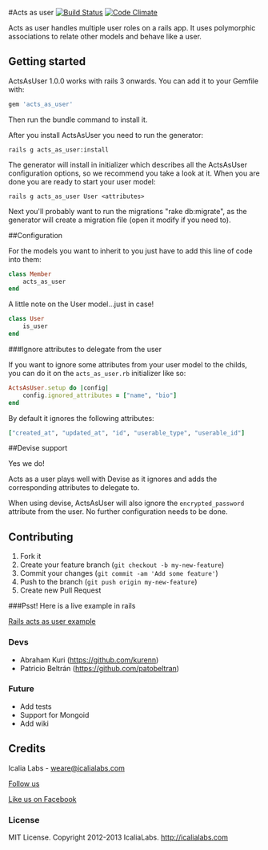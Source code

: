 #Acts as user
[![Build Status](https://travis-ci.org/IcaliaLabs/acts_as_user.png?branch=master)](https://travis-ci.org/IcaliaLabs/acts_as_user)
[![Code Climate](https://codeclimate.com/github/IcaliaLabs/acts_as_user.png)](https://codeclimate.com/github/IcaliaLabs/acts_as_user)

Acts as user handles multiple user roles on a rails app. It uses polymorphic associations to relate other models and behave like a user.


## Getting started

ActsAsUser 1.0.0 works with rails 3 onwards. You can add it to your Gemfile with:

```ruby
gem 'acts_as_user'
```

Then run the bundle command to install it.

After you install ActsAsUser you need to run the generator:

```console
rails g acts_as_user:install
```

The generator will install in initializer which describes all the ActsAsUser configuration options, so we recommend you take a look at it. When you are done you are ready to start your user model:

```console
rails g acts_as_user User <attributes>
```

Next you'll probably want to run the migrations "rake db:migrate", as the generator will create a migration file (open it modify if you need to).

##Configuration

For the models you want to inherit to you just have to add this line of code into them:

```ruby
class Member
	acts_as_user
end
```

A little note on the User model...just in case!

```ruby
class User
	is_user
end
```

###Ignore attributes to delegate from the user

If you want to ignore some attributes from your user model to the childs, you can do it on the ```acts_as_user.rb``` initializer like so:

```ruby
ActsAsUser.setup do |config|
	config.ignored_attributes = ["name", "bio"]
end
```

By default it ignores the following attributes:

```ruby
["created_at", "updated_at", "id", "userable_type", "userable_id"]
```


##Devise support

Yes we do!

Acts as a user plays well with Devise as it ignores and adds the corresponding attributes to delegate to.

When using devise, ActsAsUser will also ignore the ```encrypted_password``` attribute from the user. No further configuration needs to be done.

## Contributing

1. Fork it
2. Create your feature branch (`git checkout -b my-new-feature`)
3. Commit your changes (`git commit -am 'Add some feature'`)
4. Push to the branch (`git push origin my-new-feature`)
5. Create new Pull Request


###Psst! Here is a live example in rails

[Rails acts as user example](https://github.com/IcaliaLabs/acts_as_user_example)

### Devs

* Abraham Kuri (https://github.com/kurenn)
* Patricio Beltrán (https://github.com/patobeltran)

### Future

* Add tests
* Support for Mongoid
* Add wiki


## Credits
Icalia Labs - weare@icalialabs.com

[Follow us](http://twitter.com/icalialabs "Follow us")


[Like us on Facebook](https://www.facebook.com/icalialab "Like us on Facebook")


### License

MIT License. Copyright 2012-2013 IcaliaLabs. http://icalialabs.com
